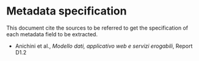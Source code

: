 # Metadata specification

This document cite the sources to be referred to get the specification of each
metadata field to be extracted.

- Anichini et al., *Modello dati, applicativo web e servizi erogabili*, Report D1.2
